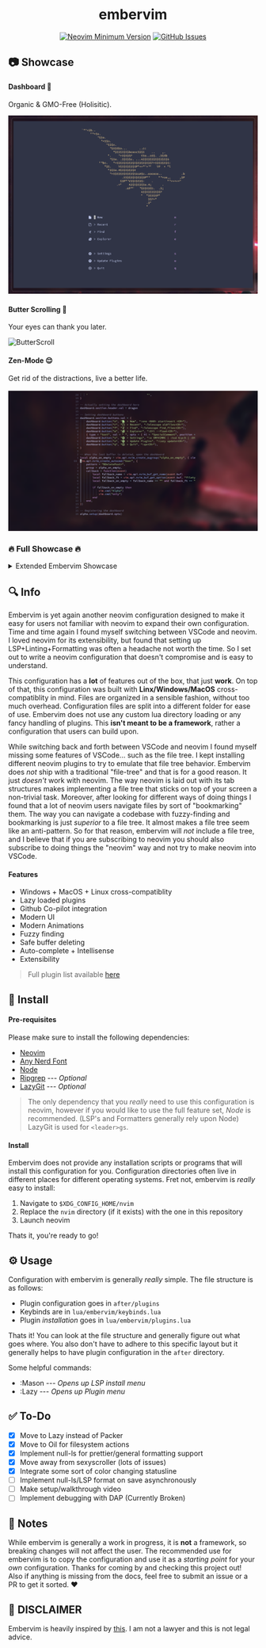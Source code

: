 <h1 align="center">embervim</h1>

<!-- <div align="center">  -->
<!--    <a href="https://github.com/danlikestocode/embervim#Info"> -->
<!--    Info -->
<!--    </a>  -->
<!--    <span> • </span> -->
<!---->
<!--    <a href="https://github.com/danlikestocode/embervim#Install"> -->
<!--    Install -->
<!--    </a>  -->
<!--    <span> • </span> -->
<!---->
<!--    <a href="https://github.com/danlikestocode/embervim#Usage"> -->
<!--    Usage -->
<!--    </a>  -->
<!--    <span> • </span> -->
<!---->
<!--    <a href="https://dotfyle.com/danlikestocode/embervim-nvim"> -->
<!--    Plugin List -->
<!--    </a> -->
<!-- </div> -->
<!---->

<div align="center">
 
[![Neovim Minimum Version](https://img.shields.io/badge/Neovim-0.9.0-blueviolet.svg?style=flat-square&logo=Neovim&color=90E59A&logoColor=white)](https://github.com/neovim/neovim)
[![GitHub Issues](https://img.shields.io/github/issues/danlikestocode/embervim.svg?style=flat-square&label=Issues&color=d77982)](https://github.com/NvChad/NvChad/issues)

</div>

## :camera: Showcase
#### Dashboard 🌿
Organic & GMO-Free (Holisitic).
  
![Homepage](./assets/showcase/sc-dashboard.png)

#### Butter Scrolling 🧈
Your eyes can thank you later.  
  
![ButterScroll](./assets/showcase/gif-butterscroll-goodness.gif)

<h4>Zen-Mode 😌</h4>
<div>Get rid of the distractions, live a better life.</div>
<br>
<img src="./assets/showcase/sc-zen-mode.png">

### 🔥 Full Showcase 🔥
<details>
<summary>Extended Embervim Showcase</summary>

<h4>Keybind Reference 😖</h4>
<div>Just incase you forget a keybind!</div>
<br>
<img src="./assets/showcase/sc-keybind-reference.png">

<h4>Markdown Preview 😎</h4>
<div>Write beautiful markdown documents.</div>
<br>
<img src="./assets/showcase/sc-markdown-preview.png">

<h4>LSP Wizardry 🧙</h4>
<div>Make your life easier, a step at a time.</div>
<br>
<img src="./assets/showcase/sc-lsp-finder.png">

<h4>File Explorer 🤓</h4>
<div>Edit your filesystem just like a buffer!</div>
<br>
<img src="./assets/showcase/sc-file-explorer.png">

<h4>Fuzzy File Finder 🔭</h4>
<div>Move through your codebase like a ninja.</div>
<br>
<img src="./assets/showcase/sc-fuzzy-file-find.png">

<h4>Floating Terminal ☁️<</h4>
<div>A terminal that is just one keybind away.</div>
<br>
<img src="./assets/showcase/sc-floating-terminal.png">

<h4>Sleek UI 👽</h4>
<div>A neovim commandline that doesn't compromise.</div>
<br>
<img src="./assets/showcase/sc-moden-commandline.png">

<h4>Theme Switcher 🎨</h4>
<div>Swap your clown barf to other clown barf.</div>
<br>
<img src="./assets/showcase/sc-theme-switcher.png">

<h4>Package Mangement 🧳</h4>
<div>One keystroke installs of LSPs/Formatters.</div>
<br>
<img src="./assets/showcase/sc-mason.png">
</details>



## :mag: Info

Embervim is yet again another neovim configuration designed to make it easy
for users not familiar with neovim to expand their own configuration. Time and 
time again I found myself switching between VSCode and neovim. I loved neovim
for its extensibility, but found that setting up LSP+Linting+Formatting was
often a headache not worth the time. So I set out to write a neovim configuration
that doesn't compromise and is easy to understand.

This configuration has a **lot** of features out of the box, that just **work**.
On top of that, this configuration was built with **Linx/Windows/MacOS** cross-compatiblity
in mind. Files are organized in a sensible fashion, without too much overhead.
Configuration files are split into a different folder for ease of use. Embervim
does not use any custom lua directory loading or any fancy handling of plugins. 
This **isn't meant to be a framework**, rather a configuration that users can build
upon. 

While switching back and forth between VSCode and neovim I found myself missing some
features of VSCode... such as the file tree. I kept installing different neovim
plugins to try to emulate that file tree behavior. Embervim does *not* ship with 
a traditional "file-tree" and that is for a good reason. It just *doesn't* work with
neovim. The way neovim is laid out with its tab structures makes implementing
a file tree that sticks on top of your screen a non-trivial task. Moreover, after
looking for different ways of doing things I found that a lot of neovim users navigate
files by sort of "bookmarking" them. The way you can navigate a codebase with fuzzy-finding
and bookmarking is just *superior* to a file tree. It almost makes a file tree seem
like an anti-pattern. So for that reason, embervim will *not* include a file tree, and
I believe that if you are subscribing to neovim you should also subscribe to doing things
the "neovim" way and not try to make neovim into VSCode.

#### Features
- Windows + MacOS + Linux cross-compatiblity
- Lazy loaded plugins
- Github Co-pilot integration
- Modern UI
- Modern Animations
- Fuzzy finding
- Safe buffer deleting
- Auto-complete + Intellisense
- Extensibility
> Full plugin list available [here](https://dotfyle.com/danlikestocode/embervim-nvim)

## :rocket: Install
#### **Pre-requisites**  
Please make sure to install the following dependencies:

- [Neovim](https://github.com/neovim/neovim)
- [Any Nerd Font](https://www.nerdfonts.com/)
- [Node](https://npm.github.io/installation-setup-docs/installing/using-a-node-version-manager.html)
- [Ripgrep](https://github.com/BurntSushi/ripgrep) --- *Optional*
- [LazyGit](https://github.com/jesseduffield/lazygit) --- *Optional*

> The only dependency that you *really* need to use this configuration is neovim,
however if you would like to use the full feature set, *Node* is recommended. 
(LSP's and Formatters generally rely upon Node) LazyGit is used for `<leader>gs`.

#### Install
Embervim does not provide any installation scripts or programs that will install
this configuration for you. Configuration directories often live in different places
for different operating systems. Fret not, embervim is *really* easy to install:

1. Navigate to `$XDG_CONFIG_HOME/nvim`
2. Replace the `nvim` directory (if it exists) with the one in this repository
3. Launch neovim

Thats it, you're ready to go!

## :gear: Usage
Configuration with embervim is generally *really* simple. The file structure is
as follows:
- Plugin configuration goes in `after/plugins`
- Keybinds are in `lua/embervim/keybinds.lua`
- Plugin *installation* goes in `lua/embervim/plugins.lua`  
  
Thats it! You can look at the file structure and generally figure out what
goes where. You also don't have to adhere to this specific layout but it generally
helps to have plugin configuration in the `after` directory.

Some helpful commands:
- :Mason --- *Opens up LSP install menu*
- :Lazy --- *Opens up Plugin menu*

## :white_check_mark: To-Do
- [x] Move to Lazy instead of Packer 
- [x] Move to Oil for filesystem actions 
- [x] Implement null-ls for prettier/general formatting support
- [x] Move away from sexyscroller (lots of issues)
- [x] Integrate some sort of color changing statusline
- [ ] Implement null-ls/LSP format on save asynchronously
- [ ] Make setup/walkthrough video
- [ ] Implement debugging with DAP (Currently Broken)

## :newspaper: Notes
While embervim is generally a work in progress, it is **not** a framework, so breaking
changes will not affect the user. The recommended use for embervim is to copy the configuration
and use it as a *starting point* for your *own* configuration. Thanks for coming by
and checking this project out! Also if anything is missing from the docs, feel free
to submit an issue or a PR to get it sorted. :heart:    

## 👮 DISCLAIMER
Embervim is heavily inspired by [this](https://www.youtube.com/watch?v=f8h0iHg1wDg).
I am not a lawyer and this is not legal advice.


